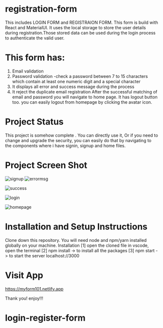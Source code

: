 # registration-form

This includes LOGIN FORM and REGISTRAION FORM. This form is build with React and
MaterialUI. It uses the local storage to store the user details during
registration.Those stored data can be used during the login process to
authenticate the valid user.

# This form has:

1. Email validation
2. Password validation -check a password between 7 to 15 characters which
   contain at least one numeric digit and a special character
3. It displays all error and success message during the process
4. It reject the duplicate email registration After the successful matching of
   email and password you will navigate to home page. It has logout button too.
   you can easily logout from homepage by clicking the avatar icon.

# Project Status

This project is somehow complete . You can directly use it, Or if you need to
change and upgrade the security, you can easily do that by navigating to the
components where i have signin, signup and home files.

# Project Screen Shot

![signup](https://user-images.githubusercontent.com/91399021/176724370-7713607b-a054-4db2-8905-1127976ceeff.PNG)
![errormsg](https://user-images.githubusercontent.com/91399021/176726773-032f37b0-6fdf-4f2b-9f30-8109f3d08d40.PNG)

![success](https://user-images.githubusercontent.com/91399021/176727105-95be7635-b1b9-45d7-bfb4-9321493404b9.PNG)

![login](https://user-images.githubusercontent.com/91399021/176727136-dc2515d4-4c23-4c6d-9b23-85cd0b775394.PNG)

![homepage](https://user-images.githubusercontent.com/91399021/176727211-3103d4a1-a7b3-4de7-af10-c377258857d1.PNG)

# Installation and Setup Instructions

Clone down this repository. You will need node and npm/yarn installed globally
on your machine. Installation [1] open the cloned file in vscode, open the
terminal [2] npm install -> to install all the packages [3] npm start -> to
start the server localhost://3000

# Visit App

https://myform101.netlify.app

Thank you! enjoy!!!

# login-register-form
